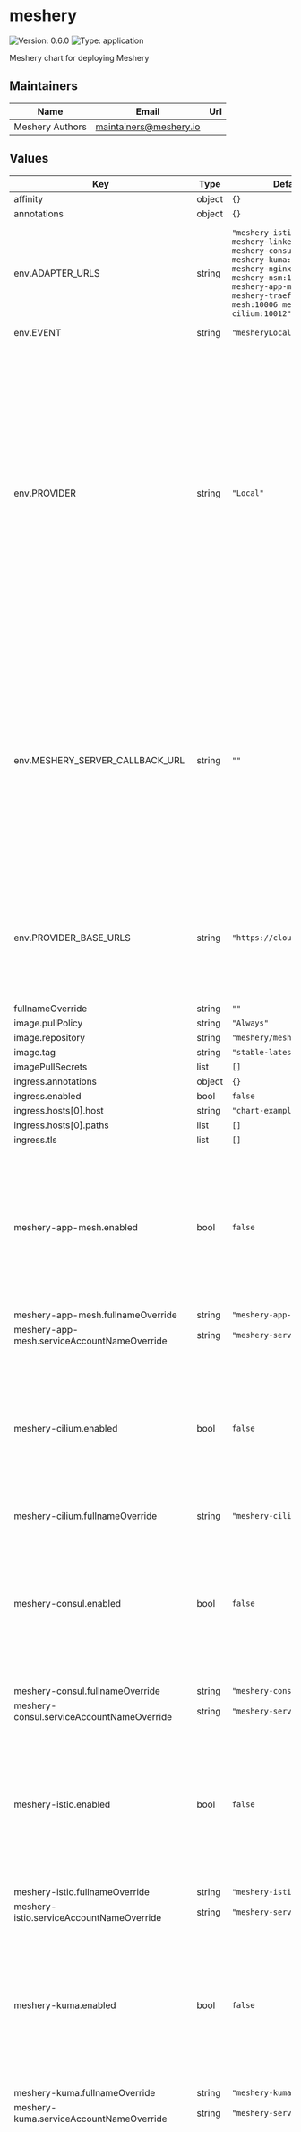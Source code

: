 # meshery

![Version: 0.6.0](https://img.shields.io/badge/Version-0.6.0-informational?style=flat-square) ![Type: application](https://img.shields.io/badge/Type-application-informational?style=flat-square)

Meshery chart for deploying Meshery

## Maintainers

| Name | Email | Url |
| ---- | ------ | --- |
| Meshery Authors | <maintainers@meshery.io> |  |

## Values

| Key                                             | Type | Default                                                                                                                                                                                               | Description |
|-------------------------------------------------|------|-------------------------------------------------------------------------------------------------------------------------------------------------------------------------------------------------------|-------------|
| affinity                                        | object | `{}`                                                                                                                                                                                                  |  |
| annotations                                     | object | `{}`                                                                                                                                                                                                  |  |
| env.ADAPTER_URLS                                | string | `"meshery-istio:10000 meshery-linkerd:10001 meshery-consul:10002 meshery-kuma:10007 meshery-nginx-sm:10010 meshery-nsm:10004 meshery-app-mesh:10005 meshery-traefik-mesh:10006 meshery-cilium:10012"` | Optionally, pre-configure Meshery Server with the set of Meshery Adapters used in the deployment. |
| env.EVENT                                       | string | `"mesheryLocal"`                                                                                                                                                                                      |  |
| env.PROVIDER                                    | string | `"Local"`                                                                                                                                                                                             | Use this security-related setting to enforce selection of one and only one Provider. In this way, your Meshery deployment will only trust and only allow users to authenticate using the Provider you have configured in this setting. See the [Remote Provider documentation](https://docs.meshery.io/extensibility/providers) for a description of what a Provider is.  |
| env.MESHERY_SERVER_CALLBACK_URL                 | string | `""`                                                                                                                                                                                                  | Configure an OAuth callback URL for Meshery Server to use when signing into a Remote Provider and your Meshery Server instance is not directly reachable by that Remote Provider. See the [Remote Provider documentation](https://docs.meshery.io/extensibility/providers#configurable-oauth-callback-url) for more details. |
| env.PROVIDER_BASE_URLS                          | string | `"https://cloud.layer5.io"`                                                                                                                                                                         | Configure your Remote Provider of choice. See the [Remote Provider documentation](https://docs.meshery.io/extensibility/providers) for a description of what a Provider is. |
| fullnameOverride                                | string | `""`                                                                                                                                                                                                  |  |
| image.pullPolicy                                | string | `"Always"`                                                                                                                                                                                            |  |
| image.repository                                | string | `"meshery/meshery"`                                                                                                                                                                                    |  |
| image.tag                                       | string | `"stable-latest"`                                                                                                                                                                                     |  |
| imagePullSecrets                                | list | `[]`                                                                                                                                                                                                  |  |
| ingress.annotations                             | object | `{}`                                                                                                                                                                                                  |  |
| ingress.enabled                                 | bool | `false`                                                                                                                                                                                               |  |
| ingress.hosts[0].host                           | string | `"chart-example.local"`                                                                                                                                                                               |  |
| ingress.hosts[0].paths                          | list | `[]`                                                                                                                                                                                                  |  |
| ingress.tls                                     | list | `[]`                                                                                                                                                                                                  |  |
| meshery-app-mesh.enabled                        | bool | `false`                                                                                                                                                                                               | Enable to deploy this Meshery Adapter upon initial deployment. Meshery Adapters can be deployed post-installation using either Meshery CLI or UI. |
| meshery-app-mesh.fullnameOverride               | string | `"meshery-app-mesh"`                                                                                                                                                                                  |  |
| meshery-app-mesh.serviceAccountNameOverride     | string | `"meshery-server"`                                                                                                                                                                                    |  |
| meshery-cilium.enabled                          | bool | `false`                                                                                                                                                                                               | Enable to deploy this Meshery Adapter upon initial deployment. Meshery Adapters can be deployed post-installation using either Meshery CLI or UI. |
| meshery-cilium.fullnameOverride                 | string | `"meshery-cilium"`                                                                                                                                                                                    |  |
| meshery-consul.enabled                          | bool | `false`                                                                                                                                                                                               | Enable to deploy this Meshery Adapter upon initial deployment. Meshery Adapters can be deployed post-installation using either Meshery CLI or UI. |
| meshery-consul.fullnameOverride                 | string | `"meshery-consul"`                                                                                                                                                                                    |  |
| meshery-consul.serviceAccountNameOverride       | string | `"meshery-server"`                                                                                                                                                                                    |  |
| meshery-istio.enabled                           | bool | `false`                                                                                                                                                                                               | Enable to deploy this Meshery Adapter upon initial deployment. Meshery Adapters can be deployed post-installation using either Meshery CLI or UI. |
| meshery-istio.fullnameOverride                  | string | `"meshery-istio"`                                                                                                                                                                                     |  |
| meshery-istio.serviceAccountNameOverride        | string | `"meshery-server"`                                                                                                                                                                                    |  |
| meshery-kuma.enabled                            | bool | `false`                                                                                                                                                                                               | Enable to deploy this Meshery Adapter upon initial deployment. Meshery Adapters can be deployed post-installation using either Meshery CLI or UI. |
| meshery-kuma.fullnameOverride                   | string | `"meshery-kuma"`                                                                                                                                                                                      |  |
| meshery-kuma.serviceAccountNameOverride         | string | `"meshery-server"`                                                                                                                                                                                    |  |
| meshery-linkerd.enabled                         | bool | `false`                                                                                                                                                                                               | Enable to deploy this Meshery Adapter upon initial deployment. Meshery Adapters can be deployed post-installation using either Meshery CLI or UI. |
| meshery-linkerd.fullnameOverride                | string | `"meshery-linkerd"`                                                                                                                                                                                   |  |
| meshery-linkerd.serviceAccountNameOverride      | string | `"meshery-server"`                                                                                                                                                                                    |  |
| meshery-nginx-sm.enabled                        | bool | `false`                                                                                                                                                                                               | Enable to deploy this Meshery Adapter upon initial deployment. Meshery Adapters can be deployed post-installation using either Meshery CLI or UI. |
| meshery-nginx-sm.fullnameOverride               | string | `"meshery-nginx-sm"`                                                                                                                                                                                  |  |
| meshery-nginx-sm.serviceAccountNameOverride     | string | `"meshery-server"`                                                                                                                                                                                    |  |
| meshery-nsm.enabled                             | bool | `false`                                                                                                                                                                                               | Enable to deploy this Meshery Adapter upon initial deployment. Meshery Adapters can be deployed post-installation using either Meshery CLI or UI. |
| meshery-nsm.fullnameOverride                    | string | `"meshery-nsm"`                                                                                                                                                                                       |  |
| meshery-nsm.serviceAccountNameOverride          | string | `"meshery-server"`                                                                                                                                                                                    |  |
| meshery-nighthawk.enabled                       | bool | `false`                                                                                                                                                                                               | Enable to deploy this Meshery Adapter upon initial deployment. Meshery Adapters can be deployed post-installation using either Meshery CLI or UI. |
| meshery-nighthawk.fullnameOverride              | string | `"meshery-nighthawk"`                                                                                                                                                                                 |  |
| meshery-nighthawk.serviceAccountNameOverride    | string | `"meshery-nighthawk"`                                                                                                                                                                                    |  |
| meshery-operator.enabled                        | bool | `true`                                                                                                                                                                                                | Enable to deploy this Meshery Operator upon initial deploymeent. Meshery Operator can be deployed post-installation using Meshery UI. |
| meshery-operator.fullnameOverride               | string | `"meshery-operator"`                                                                                                                                                                                  |  |
| meshery-osm.enabled                             | bool | `false`                                                                                                                                                                                               | OSM is an archived project. |
| meshery-osm.fullnameOverride                    | string | `"meshery-osm"`                                                                                                                                                                                       |  |
| meshery-osm.serviceAccountNameOverride          | string | `"meshery-server"`                                                                                                                                                                                    |  |
| meshery-traefik-mesh.enabled                    | bool | `false`                                                                                                                                                                                               | Enable to deploy this Meshery Adapter upon initial deployment. Meshery Adapters can be deployed post-installation using either Meshery CLI or UI. |
| meshery-traefik-mesh.fullnameOverride           | string | `"meshery-traefik-mesh"`                                                                                                                                                                              |  |
| meshery-traefik-mesh.serviceAccountNameOverride | string | `"meshery-server"`                                                                                                                                                                                    |  |
| mesherygateway.enabled                          | bool | `false`                                                                                                                                                                                               |  |
| mesherygateway.selector.istio                   | string | `"ingressgateway"`                                                                                                                                                                                    |  |
| metadata.name                                   | string | `"meshery"`                                                                                                                                                                                           |  |
| metadata.namespace                              | string | `"meshery"`                                                                                                                                                                                           |  |
| nameOverride                                    | string | `""`                                                                                                                                                                                                  |  |
| nodeSelector                                    | object | `{}`                                                                                                                                                                                                  |  |
| podSecurityContext                              | object | `{}`                                                                                                                                                                                                  |  |
| probe.livenessProbe.enabled                     | bool | `false`                                                                                                                                                                                               |  |
| probe.readinessProbe.enabled                    | bool | `false`                                                                                                                                                                                               |  |
| rbac.nodes                                      | bool | `false`                                                                                                                                                                                               |  |
| replicaCount                                    | int | `1`                                                                                                                                                                                                   |  |
| resources                                       | object | `{}`                                                                                                                                                                                                  |  |
| restartPolicy                                   | string | `"Always"`                                                                                                                                                                                            |  |
| securityContext                                 | object | `{}`                                                                                                                                                                                                  |  |
| service.annotations                             | object | `{}`                                                                                                                                                                                                  |  |
| service.port                                    | int | `9081`                                                                                                                                                                                                |  |
| service.target_port                             | int | `8080`                                                                                                                                                                                                |  |
| service.type                                    | string | `"LoadBalancer"`                                                                                                                                                                                      |  |
| serviceAccount.name                             | string | `"meshery-server"`                                                                                                                                                                                    |  |
| testCase.enabled                                | bool | `false`                                                                                                                                                                                               |  |
| tolerations                                     | list | `[]`                                                                                                                                                                                                  |  |

## Setup Repo Info

```console
helm repo add meshery meshery https://meshery.io/charts/
helm repo update
```

_See [helm repo](https://helm.sh/docs/helm/helm_repo/) for command documentation._

## Installing the Chart

To install the chart with the release name `meshery`:

```console
kubectl create namespace meshery
helm install meshery meshery/meshery
```

## Uninstalling the Chart

To uninstall/delete the `meshery` deployment:

```console
helm delete meshery
```

## Installing the Chart with a custom namespace

```console
kubectl create namespace meshery
helm install meshery meshery/meshery --namespace meshery
```

## Installing the Chart with a custom Meshery Adapters

Eg: For [Meshery Adapter for Istio](https://github.com/meshery/meshery-istio)
```console
kubectl create namespace meshery
helm install meshery meshery/meshery --set meshery-istio.enabled=true
```
